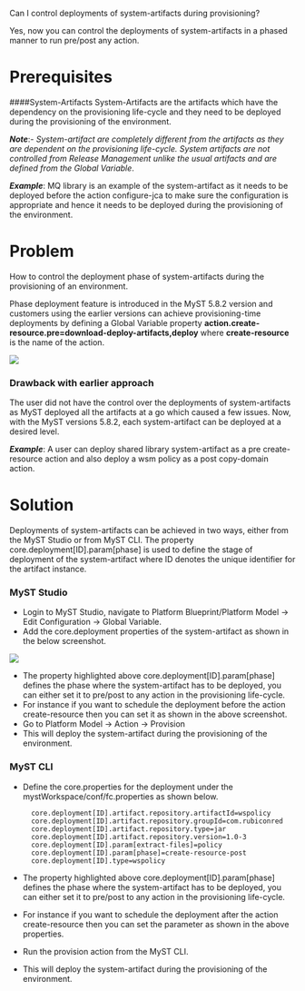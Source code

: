Can I control deployments of system-artifacts during provisioning?

Yes, now you can control the deployments of system-artifacts in a phased manner to run pre/post any action.

# Prerequisites 

####System-Artifacts
System-Artifacts are the artifacts which have the dependency on the provisioning life-cycle and they need to be deployed during the provisioning of the environment.

***Note***:- *System-artifact are completely different from the artifacts as they are dependent on the provisioning life-cycle. System artifacts are not controlled from Release Management unlike the usual artifacts and are defined from the Global Variable*. 

***Example***: MQ library is an example of the system-artifact as it needs to be deployed before the action configure-jca to make sure the configuration is appropriate and hence it needs to be deployed during the provisioning of the environment.




# Problem

How to control the deployment phase of system-artifacts during the provisioning of an environment.

Phase deployment feature is introduced in the MyST 5.8.2 version and customers using the earlier versions can achieve provisioning-time deployments by defining a Global Variable property **action.create-resource.pre=download-deploy-artifacts,deploy** where **create-resource** is the name of the action.

![](/assets/deployment-properties.png)

### Drawback with earlier approach 

The user did not have the control over the deployments of system-artifacts as MyST deployed all the artifacts at a go which caused a few issues. 
Now, with the MyST versions 5.8.2, each system-artifact can be deployed at a desired level.

***Example***: A user can deploy shared library system-artifact as a pre create-resource action and also deploy a wsm policy as a post copy-domain action.

# Solution

Deployments of system-artifacts can be achieved in two ways, either from the MyST Studio or from MyST CLI. The property core.deployment[ID].param[phase] is used to define the stage of deployment of the system-artifact where ID denotes the unique identifier for the artifact instance.

### MyST Studio

- Login to MyST Studio, navigate to Platform Blueprint/Platform Model -> Edit Configuration -> Global Variable.
- Add the core.deployment properties of the system-artifact as shown in the below screenshot.

![](/assets/earlier-version.png)

- The property highlighted above core.deployment[ID].param[phase] defines the phase where the system-artifact has to be deployed, you can either set it to pre/post to any action in the provisioning life-cycle.
- For instance if you want to schedule the deployment before the action create-resource then you can set it as shown in the above screenshot.
- Go to Platform Model -> Action -> Provision
- This will deploy the system-artifact during the provisioning of the environment.

### MyST CLI

- Define the core.properties for the deployment under the mystWorkspace/conf/fc.properties as shown below.

    	core.deployment[ID].artifact.repository.artifactId=wspolicy
    	core.deployment[ID].artifact.repository.groupId=com.rubiconred
    	core.deployment[ID].artifact.repository.type=jar
    	core.deployment[ID].artifact.repository.version=1.0-3
    	core.deployment[ID].param[extract-files]=policy
    	core.deployment[ID].param[phase]=create-resource-post
    	core.deployment[ID].type=wspolicy 

- The property highlighted above core.deployment[ID].param[phase] defines the phase where the system-artifact has to be deployed, you can either set it to pre/post to any action in the provisioning life-cycle. 
- For instance if you want to schedule the deployment after the action create-resource then you can set the parameter as shown in the above properties.
- Run the provision action from the MyST CLI.
- This will deploy the system-artifact during the provisioning of the environment.
